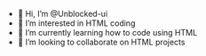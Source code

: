 - 👋 Hi, I’m @Unblocked-ui
- 👀 I’m interested in HTML coding
- 🌱 I’m currently learning how to code using HTML
- 💞️ I’m looking to collaborate on HTML projects


<!---
Unblocked-ui/Unblocked-ui is a ✨ special ✨ repository because its `README.md` (this file) appears on your GitHub profile.
You can click the Preview link to take a look at your changes.
--->
